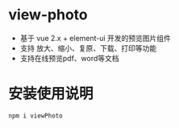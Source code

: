 # view-photo

- 基于 vue 2.x + element-ui 开发的预览图片组件
- 支持 放大、缩小、复原、下载、打印等功能
- 支持在线预览pdf、word等文档

# 安装使用说明

```
npm i viewPhoto
```

